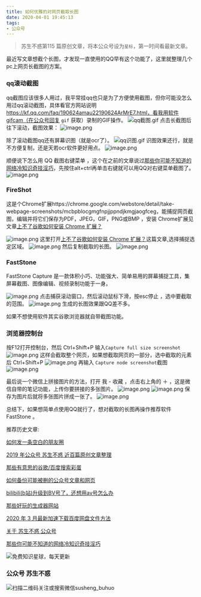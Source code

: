 ```yaml
---
title: 如何优雅的对网页截取长图
date: 2020-04-01 19:45:13
tags:
- 公众号
---
```

> 苏生不惑第115 篇原创文章，将本公众号设为`星标`，第一时间看最新文章。

最近写文章想截个长图，才发现一直使用的QQ早有这个功能了，这里就整理几个pc上网页长截图的方案。

### qq滚动截图
qq截图应该很多人用过，我平常挂qq也只是为了方便使用截图，但你可能没怎么用过qq滚动截图，具体看官方网站说明 https://kf.qq.com/faq/190624amau22190624ArMrE7.html，看我用软件gifcam（在公众号回复 `gif` 获取）录制的GIF操作。
![qq截图.gif](https://upload-images.jianshu.io/upload_images/17817191-cd017e398d9e5bcb.gif?imageMogr2/auto-orient/strip)
点击长截图后往下滚动，截图效果：
![image.png](https://upload-images.jianshu.io/upload_images/17817191-756429c2ac3245db.png?imageMogr2/auto-orient/strip%7CimageView2/2/w/1240)

除了滚动截图qq还有屏幕识图（就是ocr了）。
![qq识图.gif](https://upload-images.jianshu.io/upload_images/17817191-497f4e4f488587c7.gif?imageMogr2/auto-orient/strip)
识图效果还行，就是不方便复制，还是天若ocr软件更好用点。
![image.png](https://upload-images.jianshu.io/upload_images/17817191-7df79616b70f99b6.png?imageMogr2/auto-orient/strip%7CimageView2/2/w/1240)

顺便说下怎么用 QQ 截图右键菜单 ，这个在之前的文章说过[那些你可能不知道的网络冷知识奇技淫巧](https://mp.weixin.qq.com/s/-p-RZLh8ovNiCYv6YQkbrw)，先按住alt+ctrl再单击右键就可以用QQ对右键菜单截图了。
![image.png](https://upload-images.jianshu.io/upload_images/17817191-bbe10d3ba59deb5a.png?imageMogr2/auto-orient/strip%7CimageView2/2/w/1240)


### FireShot
这是个Chrome扩展https://chrome.google.com/webstore/detail/take-webpage-screenshots/mcbpblocgmgfnpjjppndjkmgjaogfceg，能捕捉网页截图，编辑并将它们保存为PDF，JPEG，GIF，PNG或BMP ，安装 Chrome扩展见文章[上不了谷歌如何安装 Chrome 扩展？](https://mp.weixin.qq.com/s/xC9K_z7zpmAIEzUK6s1x3w)

![image.png](https://upload-images.jianshu.io/upload_images/17817191-2aa97ae1a69855a1.png?imageMogr2/auto-orient/strip%7CimageView2/2/w/1240)
这里打开[上不了谷歌如何安装 Chrome 扩展？](https://mp.weixin.qq.com/s/xC9K_z7zpmAIEzUK6s1x3w)这篇文章,选择捕捉选定区域。
![image.png](https://upload-images.jianshu.io/upload_images/17817191-48f975bf69916eaf.png?imageMogr2/auto-orient/strip%7CimageView2/2/w/1240)
然后复制截取的长图。
![image.png](https://upload-images.jianshu.io/upload_images/17817191-c948a62f648cdf38.png?imageMogr2/auto-orient/strip%7CimageView2/2/w/1240)

### FastStone 
FastStone Capture 是一款体积小巧、功能强大、简单易用的屏幕捕捉工具，集屏幕截图、图像编辑、视频录制功能于一身。 
 
![image.png](https://upload-images.jianshu.io/upload_images/17817191-fdfb0e6adfae8502.png?imageMogr2/auto-orient/strip%7CimageView2/2/w/1240)
点击捕获滚动窗口，然后滚动鼠标下滑，按esc停止 ，选中要截取的范围。
![image.png](https://upload-images.jianshu.io/upload_images/17817191-0af81bead9990a80.png?imageMogr2/auto-orient/strip%7CimageView2/2/w/1240)
生成的长图效果跟QQ差不多。

如果不想使用软件其实谷歌浏览器就自带截图功能。
### 浏览器控制台
按F12打开控制台，然后 Ctrl+Shift+P 输入` Capture full size screenshot `
![image.png](https://upload-images.jianshu.io/upload_images/17817191-afcbdbf7628b3c23.png?imageMogr2/auto-orient/strip%7CimageView2/2/w/1240)
这样会截取整个网页，如果想截取网页的一部分，选中截取的元素后 Ctrl+Shift+P
![image.png](https://upload-images.jianshu.io/upload_images/17817191-fea66f037ab904bb.png?imageMogr2/auto-orient/strip%7CimageView2/2/w/1240)
再输入 `Capture node screenshot`截图 
![image.png](https://upload-images.jianshu.io/upload_images/17817191-77259d71c9cad63b.png?imageMogr2/auto-orient/strip%7CimageView2/2/w/1240)

最后说一个微信上拼接图片的方法，打开  我 - 收藏 ，点击右上角的 ＋ ，这是微信自带的笔记功能，上传你要拼接的多张图片。
![image.png](https://upload-images.jianshu.io/upload_images/17817191-1cd51dae1e06f6c2.png?imageMogr2/auto-orient/strip%7CimageView2/2/w/1240)
![image.png](https://upload-images.jianshu.io/upload_images/17817191-9c31b52128fe9992.png?imageMogr2/auto-orient/strip%7CimageView2/2/w/1240)
保存为图片后就将多张图片拼成一张了。
![image.png](https://upload-images.jianshu.io/upload_images/17817191-4f3e627e3963601e.png?imageMogr2/auto-orient/strip%7CimageView2/2/w/1240)

总结下，如果想简单点使用QQ就行了，想对截取的长图再操作推荐软件FastStone 。

推荐历史文章:

[如何发一条空白的朋友圈](https://mp.weixin.qq.com/s/Xz1m-mqtCcBF_4hmGCpkUQ)

[2019 年公众号 苏生不惑 近百篇原创文章整理](https://mp.weixin.qq.com/s/Lm4l_aPCSXymUGcqO_Yf3g)

[那些有意思的谷歌/百度搜索彩蛋](https://mp.weixin.qq.com/s/dXZhN3GbqQslg7-YHcRL3A)

[如何备份可能被删的公众号文章和网页 ](https://mp.weixin.qq.com/s/bIE23HBq_sqvLkV18_BlbQ)

[bilibili(b站)升级到BV号了，还想用av号怎么办](https://mp.weixin.qq.com/s/I3LR8ikHoX80WjaMCoMVlw)

[那些好玩的生成器网站](https://mp.weixin.qq.com/s/mPpRYbjfgpVqKcpFwnPYtA)

[2020 年 3 月最新加速下载百度网盘文件方法](https://mp.weixin.qq.com/s/4lumhFRxedfmnq2KLRkggA)

[关于 苏生不惑 公众号](https://mp.weixin.qq.com/s/10092n9uRnC8i5QZA1f55A)

[那些你可能不知道的网络冷知识奇技淫巧](https://mp.weixin.qq.com/s/-p-RZLh8ovNiCYv6YQkbrw)

 
![免费知识星球，每天更新](https://upload-images.jianshu.io/upload_images/17817191-9d41aa25edcd25c4.png?imageMogr2/auto-orient/strip%7CimageView2/2/w/1240)


### 公众号 苏生不惑
 ![扫描二维码关注或搜索微信susheng_buhuo](https://upload-images.jianshu.io/upload_images/17817191-6e0079f95d4c0338.jpg?imageMogr2/auto-orient/strip%7CimageView2/2/w/1240)
